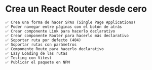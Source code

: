 # Crea un React Router desde cero

    ✅ Crea una forma de hacer SPAs (Single Page Applications)
    ✅ Poder navegar entre páginas con el botón de atrás
    ✅ Crear componente Link para hacerlo declarativo
    ✅ Crear componente Router para hacerlo más declarativo
    ✅ Soportar ruta por defecto (404)
    ✅ Soportar rutas con parámetros
    ✅ Componente Route para hacerlo declarativo
    ✅ Lazy Loading de las rutas
    ✅ Testing con Vitest
    ✅ Publicar el paquete en NPM
